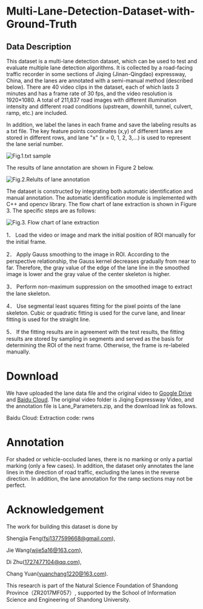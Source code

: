 # Multi-Lane-Detection-Dataset-with-Ground-Truth
## Data Description
This dataset is a multi-lane detection dataset, which can be used to test and evaluate multiple lane detection algorithms. It is collected by a road-facing traffic recorder in some sections of Jiqing (Jinan-Qingdao) expressway, China, and the lanes are annotated with a semi-manual method (described below). There are 40 video clips in the dataset, each of which lasts 3 minutes and has a frame rate of 30 fps, and the video resolution is 1920×1080. A total of 211,837 road images with different illumination intensity and different road conditions (upstream, downhill, tunnel, culvert, ramp, etc.) are included. 

In addition, we label the lanes in each frame and save the labeling results as a txt file. The key feature points coordinates (x,y) of different lanes are stored in different rows, and lane "x" (x = 0, 1, 2, 3,...) is used to represent the lane serial number.

![Fig.1.txt sample](https://i.imgur.com/yEzOYPS.png)

 The results of lane annotation are shown in Figure 2 below.

![Fig.2.Relults of lane annotation](https://i.imgur.com/nkoJRA0.jpg)

The dataset is constructed by integrating both automatic identification and manual annotation. The automatic identification module is implemented with C++ and opencv library. The flow chart of lane extraction is shown in Figure 3. The specific steps are as follows:

![Fig.3. Flow chart of lane extraction](https://i.imgur.com/Xgx6VNa.png)

1．	Load the video or image and mark the initial position of ROI manually for the initial frame.
 
2．	Apply Gauss smoothing to the image in ROI. According to the perspective relationship, the Gauss kernel decreases gradually from near to far. Therefore, the gray value of the edge of the lane line in the smoothed image is lower and the gray value of the center skeleton is higher.

3．	Perform non-maximum suppression on the smoothed image to extract the lane skeleton. 

4．	Use segmental least squares fitting for the pixel points of the lane skeleton. Cubic or quadratic fitting is used for the curve lane, and linear fitting is used for the straight line.

5．	If the fitting results are in agreement with the test results, the fitting results are stored by sampling in segments and served as the basis for determining the ROI of the next frame. Otherwise, the frame is re-labeled manually.

# Download
We have uploaded the lane data file and the original video to [Google Drive](https://drive.google.com/drive/folders/1iO6EUira1_irMHnEFjma3vc8LfYKHmQ4?usp=sharing) and [Baidu Cloud](https://pan.baidu.com/s/1Q_ZDAm2byOmd6OUjq4JYZA). The original video folder is Jiqing Expressway Video, and the annotation file is Lane_Parameters.zip, and the download link as follows. 

Baidu Cloud:
Extraction code: rwns 

# Annotation
For shaded or vehicle-occluded lanes, there is no marking or only a partial marking (only a few cases). In addition, the dataset only annotates the lane lines in the direction of road traffic, excluding the lanes in the reverse direction. In addition, the lane annotation for the ramp sections may not be perfect.

# Acknowledgement
The work for building this dataset is done by 

Shengjia Feng(fsj1377599668@gmail.com), 

Jie Wang(wjie5a16@163.com), 

Di Zhu(1727477104@qq.com),

Chang Yuan(yuanchang1220@163.com).

This research is part of the Natural Science Foundation of Shandong Province（ZR2017MF057）, supported by the School of Information Science and Engineering of Shandong University.

